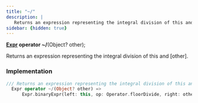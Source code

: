 ```yaml
---
title: "~/"
description: |
   Returns an expression representing the integral division of this and [other].
sidebar: {hidden: true}
---
```

<span class="dart-code"><strong>[Expr] operator ~/</strong>(<span class="nobr">Object? other</span>);</span>

 Returns an expression representing the integral division of this and [other].
### Implementation
```dart
/// Returns an expression representing the integral division of this and [other].
  Expr operator ~/(Object? other) =>
      Expr.binaryExpr(left: this, op: Operator.floorDivide, right: other.expr);
```

[Expr]: /reference/classes/expr/
